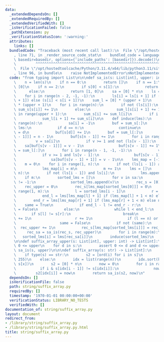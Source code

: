 ```yaml
---
data:
  _extendedDependsOn: []
  _extendedRequiredBy: []
  _extendedVerifiedWith: []
  _isVerificationFailed: false
  _pathExtension: py
  _verificationStatusIcon: ':warning:'
  attributes:
    links: []
  bundledCode: "Traceback (most recent call last):\n  File \"/opt/hostedtoolcache/Python/3.11.4/x64/lib/python3.11/site-packages/onlinejudge_verify/documentation/build.py\"\
    , line 71, in _render_source_code_stat\n    bundled_code = language.bundle(stat.path,\
    \ basedir=basedir, options={'include_paths': [basedir]}).decode()\n          \
    \         ^^^^^^^^^^^^^^^^^^^^^^^^^^^^^^^^^^^^^^^^^^^^^^^^^^^^^^^^^^^^^^^^^^^^^^^^^^^^^^^^^\n\
    \  File \"/opt/hostedtoolcache/Python/3.11.4/x64/lib/python3.11/site-packages/onlinejudge_verify/languages/python.py\"\
    , line 96, in bundle\n    raise NotImplementedError\nNotImplementedError\n"
  code: "from typing import List\n\n\ndef sa_is(s: List[int], upper: int) -> List[int]:\n\
    \    n = len(s)\n    if n == 0:\n        return []\n    if n == 1:\n        return\
    \ [0]\n    if n == 2:\n        if s[0] < s[1]:\n            return [0, 1]\n  \
    \      else:\n            return [1, 0]\n    sa = [0] * n\n    ls = [0] * n\n\
    \    for i in range(n - 2, -1, -1):\n        ls[i] = ls[i + 1] if (s[i] == s[i\
    \ + 1]) else (s[i] < s[i + 1])\n    sum_l = [0] * (upper + 1)\n    sum_s = [0]\
    \ * (upper + 1)\n    for i in range(n):\n        if not (ls[i]):\n           \
    \ sum_s[s[i]] += 1\n        else:\n            sum_l[s[i] + 1] += 1\n    for i\
    \ in range(upper + 1):\n        sum_s[i] += sum_l[i]\n        if i < upper:\n\
    \            sum_l[i + 1] += sum_s[i]\n\n    def induce(lms):\n        for i in\
    \ range(n):\n            sa[i] = -1\n        buf = sum_s[:]\n        for d in\
    \ lms:\n            if d == n:\n                continue\n            sa[buf[s[d]]]\
    \ = d\n            buf[s[d]] += 1\n        buf = sum_l[:]\n        sa[buf[s[n\
    \ - 1]]] = n - 1\n        buf[s[n - 1]] += 1\n        for i in range(n):\n   \
    \         v = sa[i]\n            if v >= 1 and not (ls[v - 1]):\n            \
    \    sa[buf[s[v - 1]]] = v - 1\n                buf[s[v - 1]] += 1\n        buf\
    \ = sum_l[:]\n        for i in range(n - 1, -1, -1):\n            v = sa[i]\n\
    \            if v >= 1 and ls[v - 1]:\n                buf[s[v - 1] + 1] -= 1\n\
    \                sa[buf[s[v - 1] + 1]] = v - 1\n\n    lms_map = [-1] * (n + 1)\n\
    \    m = 0\n    for i in range(1, n):\n        if not (ls[i - 1]) and ls[i]:\n\
    \            lms_map[i] = m\n            m += 1\n    lms = []\n    for i in range(1,\
    \ n):\n        if not (ls[i - 1]) and ls[i]:\n            lms.append(i)\n    induce(lms)\n\
    \    if m:\n        sorted_lms = []\n        for v in sa:\n            if lms_map[v]\
    \ != -1:\n                sorted_lms.append(v)\n        rec_s = [0] * m\n    \
    \    rec_upper = 0\n        rec_s[lms_map[sorted_lms[0]]] = 0\n        for i in\
    \ range(1, m):\n            l = sorted_lms[i - 1]\n            r = sorted_lms[i]\n\
    \            end_l = lms[lms_map[l] + 1] if (lms_map[l] + 1 < m) else n\n    \
    \        end_r = lms[lms_map[r] + 1] if (lms_map[r] + 1 < m) else n\n        \
    \    same = True\n            if end_l - l != end_r - r:\n                same\
    \ = False\n            else:\n                while l < end_l:\n             \
    \       if s[l] != s[r]:\n                        break\n                    l\
    \ += 1\n                    r += 1\n                if (l == n) or (s[l] != s[r]):\n\
    \                    same = False\n            if not (same):\n              \
    \  rec_upper += 1\n            rec_s[lms_map[sorted_lms[i]]] = rec_upper\n   \
    \     rec_sa = sa_is(rec_s, rec_upper)\n        for i in range(m):\n         \
    \   sorted_lms[i] = lms[rec_sa[i]]\n        induce(sorted_lms)\n    return sa\n\
    \n\ndef suffix_array_upper(s: List[int], upper: int) -> List[int]:\n    assert\
    \ 0 <= upper\n    for d in s:\n        assert 0 <= d and d <= upper\n    return\
    \ sa_is(s, upper)\n\n\ndef suffix_array(s: str) -> List[int]:\n    n = len(s)\n\
    \    if type(s) == str:\n        s2 = [ord(i) for i in s]\n        return sa_is(s2,\
    \ 255)\n    else:\n        idx = list(range(n))\n        idx.sort(key=lambda x:\
    \ s[x])\n        s2 = [0] * n\n        now = 0\n        for i in range(n):\n \
    \           if i & s[idx[i - 1]] != s[idx[i]]:\n                now += 1\n   \
    \         s2[idx[i]] = now\n        return sa_is(s2, now)\n"
  dependsOn: []
  isVerificationFile: false
  path: string/suffix_array.py
  requiredBy: []
  timestamp: '1970-01-01 00:00:00+00:00'
  verificationStatus: LIBRARY_NO_TESTS
  verifiedWith: []
documentation_of: string/suffix_array.py
layout: document
redirect_from:
- /library/string/suffix_array.py
- /library/string/suffix_array.py.html
title: string/suffix_array.py
---
```

